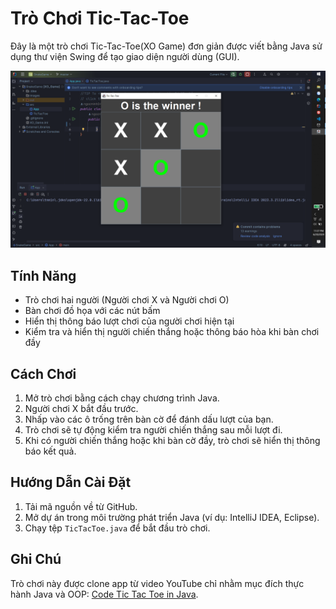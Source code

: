 # Trò Chơi Tic-Tac-Toe

Đây là một trò chơi Tic-Tac-Toe(XO Game) đơn giản được viết bằng Java sử dụng thư viện Swing để tạo giao diện người dùng (GUI).

![Demo](./images/screenshot.png)

## Tính Năng

- Trò chơi hai người (Người chơi X và Người chơi O)
- Bàn chơi đồ họa với các nút bấm
- Hiển thị thông báo lượt chơi của người chơi hiện tại
- Kiểm tra và hiển thị người chiến thắng hoặc thông báo hòa khi bàn chơi đầy

## Cách Chơi

1. Mở trò chơi bằng cách chạy chương trình Java.
2. Người chơi X bắt đầu trước.
3. Nhấp vào các ô trống trên bàn cờ để đánh dấu lượt của bạn.
4. Trò chơi sẽ tự động kiểm tra người chiến thắng sau mỗi lượt đi.
5. Khi có người chiến thắng hoặc khi bàn cờ đầy, trò chơi sẽ hiển thị thông báo kết quả.

## Hướng Dẫn Cài Đặt

1. Tải mã nguồn về từ GitHub.
2. Mở dự án trong môi trường phát triển Java (ví dụ: IntelliJ IDEA, Eclipse).
3. Chạy tệp `TicTacToe.java` để bắt đầu trò chơi.

## Ghi Chú

Trò chơi này được clone app từ video YouTube chỉ nhằm mục đích thực hành Java và OOP: [Code Tic Tac Toe in Java](https://www.youtube.com/watch?v=Nc77ymnm8Ss&list=PLnKe36F30Y4Y1XQOqNsL9Fgg_p6nYhcng&index=6).

